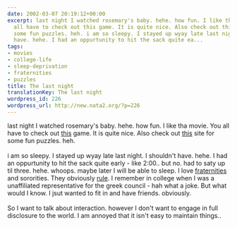 ```yaml
---
date: 2002-03-07 20:19:12+00:00
excerpt: last night I watched rosemary's baby. hehe. how fun. I like tha movie. You
  all have to check out this game. It is quite nice. Also check out this site for
  some fun puzzles. heh. i am so sleepy. I stayed up wyay late last night. I shouldn't
  have. hehe. I had an oppurtunity to hit the sack quite ea...
tags:
- movies
- college-life
- sleep-deprivation
- fraternities
- puzzles
title: The last night
translationKey: The last night
wordpress_id: 226
wordpress_url: http://new.nata2.org/?p=226
---
```


last night I watched rosemary's baby. hehe. how fun. I like tha movie. You all have to check out <a href="http://mrl.nyu.edu/~perlin/ladybug/">this</a> game. It is quite nice. Also check out <a href="http://www.crpuzzles.com/">this</a> site for some fun puzzles. heh. <br/><br/>i am so sleepy. I stayed up wyay late last night. I shouldn't have. hehe. I had an oppurtunity to hit the sack quite early - like 2:00.. but no. had to saty up til three. hehe. whoops. maybe later I will be able to sleep. I love <a href="http://www.fuckedcompany.com/images/view.cfm?image=deltaupsilon_small.jpg">fraternities</a> and sororities. They obviously <a href="http://www.dailynebraskan.com/vnews/display.v/ART/2002/03/01/3c7f48521cda1?in_archive=1">rule</a>. I remember in college when I was a unaffiliated representative for the greek council - hah what a joke. But what would I know. I jsut wanted to fit in and have friends. obviously. <br/><br/>So I want to talk about interaction. however I don't want to engage in full disclosure to the world. I am annoyed that it isn't easy to maintain things..